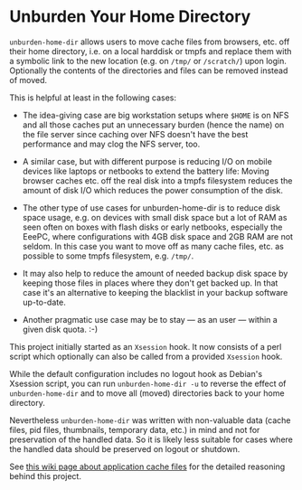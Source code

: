 Unburden Your Home Directory
============================

`unburden-home-dir` allows users to move cache files from browsers,
etc. off their home directory, i.e. on a local harddisk or tmpfs and
replace them with a symbolic link to the new location (e.g. on `/tmp/`
or `/scratch/`) upon login. Optionally the contents of the directories
and files can be removed instead of moved.

This is helpful at least in the following cases:

* The idea-giving case are big workstation setups where `$HOME` is on
  NFS and all those caches put an unnecessary burden (hence the name)
  on the file server since caching over NFS doesn't have the best
  performance and may clog the NFS server, too.

* A similar case, but with different purpose is reducing I/O on mobile
  devices like laptops or netbooks to extend the battery life: Moving
  browser caches etc. off the real disk into a tmpfs filesystem
  reduces the amount of disk I/O which reduces the power consumption
  of the disk.

* The other type of use cases for unburden-home-dir is to reduce disk
  space usage, e.g. on devices with small disk space but a lot of RAM
  as seen often on boxes with flash disks or early netbooks,
  especially the EeePC, where configurations with 4GB disk space and
  2GB RAM are not seldom. In this case you want to move off as many
  cache files, etc. as possible to some tmpfs filesystem,
  e.g. `/tmp/`.

* It may also help to reduce the amount of needed backup disk space by
  keeping those files in places where they don't get backed up. In
  that case it's an alternative to keeping the blacklist in your
  backup software up-to-date.

* Another pragmatic use case may be to stay — as an user — within a
  given disk quota. :-)

This project initially started as an `Xsession` hook. It now consists
of a perl script which optionally can also be called from a provided
`Xsession` hook.

While the default configuration includes no logout hook as Debian's
Xsession script, you can run `unburden-home-dir -u` to reverse the
effect of `unburden-home-dir` and to move all (moved) directories back
to your home directory.

Nevertheless `unburden-home-dir` was written with non-valuable data
(cache files, pid files, thumbnails, temporary data, etc.) in mind and
not for preservation of the handled data. So it is likely less
suitable for cases where the handled data should be preserved on
logout or shutdown.

See [this wiki page about application cache files][wiki] for the
detailed reasoning behind this project.

[wiki]: https://readme.phys.ethz.ch/linux/application_cache_files/
 (General thoughts about application cache files in home directories)
